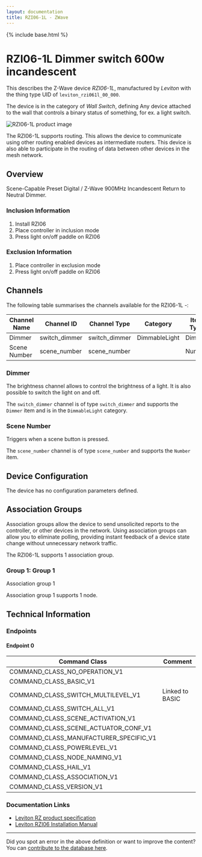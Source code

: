 ```yaml
---
layout: documentation
title: RZI06-1L - ZWave
---
```


{% include base.html %}

# RZI06-1L Dimmer switch 600w incandescent
This describes the Z-Wave device *RZI06-1L*, manufactured by *Leviton* with the thing type UID of ```leviton_rzi061l_00_000```.

The device is in the category of *Wall Switch*, defining Any device attached to the wall that controls a binary status of something, for ex. a light switch.

![RZI06-1L product image](https://opensmarthouse.org/zwavedatabase/877/image/)


The RZI06-1L supports routing. This allows the device to communicate using other routing enabled devices as intermediate routers.  This device is also able to participate in the routing of data between other devices in the mesh network.

## Overview

Scene-Capable Preset Digital / Z-Wave 900MHz Incandescent Return to Neutral Dimmer. 

### Inclusion Information

  1. Install RZI06
  2. Place controller in inclusion mode
  3. Press light on/off paddle on RZI06

### Exclusion Information

  1. Place controller in exclusion mode
  2. Press light on/off paddle on RZI06

## Channels

The following table summarises the channels available for the RZI06-1L -:

| Channel Name | Channel ID | Channel Type | Category | Item Type |
|--------------|------------|--------------|----------|-----------|
| Dimmer | switch_dimmer | switch_dimmer | DimmableLight | Dimmer | 
| Scene Number | scene_number | scene_number |  | Number | 

### Dimmer
The brightness channel allows to control the brightness of a light.
            It is also possible to switch the light on and off.

The ```switch_dimmer``` channel is of type ```switch_dimmer``` and supports the ```Dimmer``` item and is in the ```DimmableLight``` category.

### Scene Number
Triggers when a scene button is pressed.

The ```scene_number``` channel is of type ```scene_number``` and supports the ```Number``` item.



## Device Configuration

The device has no configuration parameters defined.

## Association Groups

Association groups allow the device to send unsolicited reports to the controller, or other devices in the network. Using association groups can allow you to eliminate polling, providing instant feedback of a device state change without unnecessary network traffic.

The RZI06-1L supports 1 association group.

### Group 1: Group 1

Association group 1

Association group 1 supports 1 node.

## Technical Information

### Endpoints

#### Endpoint 0

| Command Class | Comment |
|---------------|---------|
| COMMAND_CLASS_NO_OPERATION_V1| |
| COMMAND_CLASS_BASIC_V1| |
| COMMAND_CLASS_SWITCH_MULTILEVEL_V1| Linked to BASIC|
| COMMAND_CLASS_SWITCH_ALL_V1| |
| COMMAND_CLASS_SCENE_ACTIVATION_V1| |
| COMMAND_CLASS_SCENE_ACTUATOR_CONF_V1| |
| COMMAND_CLASS_MANUFACTURER_SPECIFIC_V1| |
| COMMAND_CLASS_POWERLEVEL_V1| |
| COMMAND_CLASS_NODE_NAMING_V1| |
| COMMAND_CLASS_HAIL_V1| |
| COMMAND_CLASS_ASSOCIATION_V1| |
| COMMAND_CLASS_VERSION_V1| |

### Documentation Links

* [Leviton RZ product specification](https://opensmarthouse.org/zwavedatabase/877/ViziaRZ106Spec.pdf)
* [Leviton RZI06 Installation Manual](https://opensmarthouse.org/zwavedatabase/877/RZI06-1LX.pdf)

---

Did you spot an error in the above definition or want to improve the content?
You can [contribute to the database here](https://opensmarthouse.org/zwavedatabase/877).
